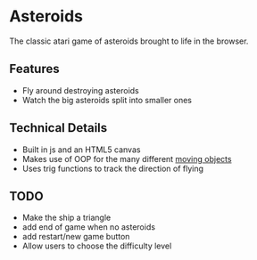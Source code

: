 # Asteroids

The classic atari game of asteroids brought to life in the browser. 

## Features
- Fly around destroying asteroids
- Watch the big asteroids split into smaller ones

## Technical Details
- Built in js and an HTML5 canvas
- Makes use of OOP for the many different [moving objects](https://github.com/levsero/Asteroids/blob/master/lib/movingObject.js) 
- Uses trig functions to track the direction of flying

## TODO
- Make the ship a triangle
- add end of game when no asteroids
- add restart/new game button
- Allow users to choose the difficulty level
